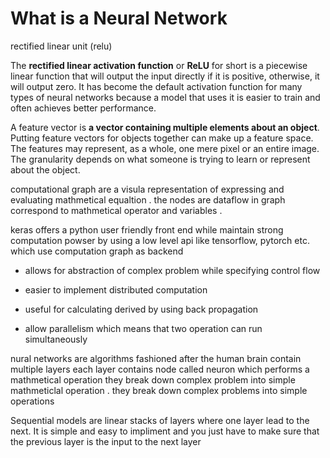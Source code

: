 # What is a Neural Network

rectified linear unit (relu)

The **rectified linear activation function** or **ReLU** for short is a piecewise linear function that will output the input 
directly if it is positive, otherwise, it will output zero. It has 
become the default activation function for many types of neural networks
 because a model that uses it is easier to train and often achieves 
better performance.

A feature vector is **a vector containing multiple elements about an object**.
 Putting feature vectors for objects together can make up a feature 
space. The features may represent, as a whole, one mere pixel or an 
entire image. The granularity depends on what someone is trying to learn
 or represent about the object.

computational graph  are a visula representation of expressing  and evaluating mathmetical equaltion . the  nodes are dataflow in graph correspond to mathmetical operator and variables .

keras  offers a python user friendly front end while maintain strong  computation powser by using  a low level api like tensorflow, pytorch etc. which use computation graph as backend 

- allows for abstraction of complex problem while specifying control flow 

- easier to implement distributed computation 

- useful for calculating derived by using back propagation

- allow parallelism which means that two operation can run simultaneously

nural networks are algorithms fashioned after the human brain contain multiple layers each layer contains node called neuron which performs a mathmetical operation they break down complex problem  into simple  mathmeticlal operation . they break down complex problems into simple operations 

Sequential models are linear stacks  of layers where one layer lead to the next. It is simple and  easy to impliment and you just have to make sure that the previous layer is the input to the next layer
